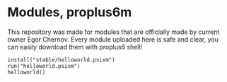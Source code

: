 # Modules, proplus6m
This repository was made for modules that are officially made by current owner Egor Chernov. Every module uploaded here is safe and clear, you can easily download them with proplus6 shell!
  ```
  install("stable/helloworld.psixm")
  run("helloworld.psixm")
  helloworld()
  ```
